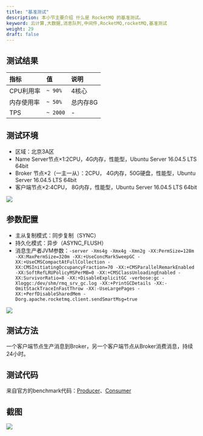 ```yaml
---
title: "基准测试"
description: 本小节主要介绍 什么是 RocketMQ 的基准测试。
keyword: 云计算,大数据,消息队列,中间件,RocketMQ,rocketMQ,基准测试
weight: 29
draft: false
---
```


## 测试结果

| 指标       | 值       | 说明     |
| :--------- | :------- | :------- |
| CPU利用率  | `~ 90%`  | 4核心    |
| 内存使用率 | `~ 50%`  | 总内存8G |
| TPS        | `~ 2000` | -        |

## 测试环境

- 区域：北京3A区
- Name Server节点×1:2CPU，4G内存，性能型，Ubuntu Server 16.04.5 LTS 64bit
- Broker 节点×2（一主一从）：2CPU， 4G内存，50G硬盘，性能型，Ubuntu Server 16.04.5 LTS 64bit
- 客户端节点×2:4CPU， 8G内存，性能型，Ubuntu Server 16.04.5 LTS 64bit

![](../../_images/benchmark_cluster_nodes.png)

## 参数配置

- 主从复制模式：同步复制（SYNC）
- 持久化模式：异步（ASYNC_FLUSH）
- 消息生产者JVM参数：`-server -Xms4g -Xmx4g -Xmn2g -XX:PermSize=128m -XX:MaxPermSize=320m -XX:+UseConcMarkSweepGC -XX:+UseCMSCompactAtFullCollection -XX:CMSInitiatingOccupancyFraction=70 -XX:+CMSParallelRemarkEnabled -XX:SoftRefLRUPolicyMSPerMB=0 -XX:+CMSClassUnloadingEnabled -XX:SurvivorRatio=8 -XX:+DisableExplicitGC -verbose:gc -Xloggc:/dev/shm/rmq_srv_gc.log -XX:+PrintGCDetails -XX:-OmitStackTraceInFastThrow -XX:-UseLargePages -XX:+PerfDisableSharedMem -Dorg.apache.rocketmq.client.sendSmartMsg=true`

![](../../_images/benchmark_cluster_env.png)

## 测试方法

一个客户端节点生产消息到Broker，另一个客户端节点从Broker消费消息，持续24小时。

## 测试代码

来自官方的benchmark代码：[Producer](https://github.com/apache/rocketmq/blob/master/example/src/main/java/org/apache/rocketmq/example/benchmark/Producer.java)、[Consumer](https://github.com/apache/rocketmq/blob/master/example/src/main/java/org/apache/rocketmq/example/benchmark/Consumer.java)

## 截图

![](../../_images/benchmark_result_screenshot.png)
